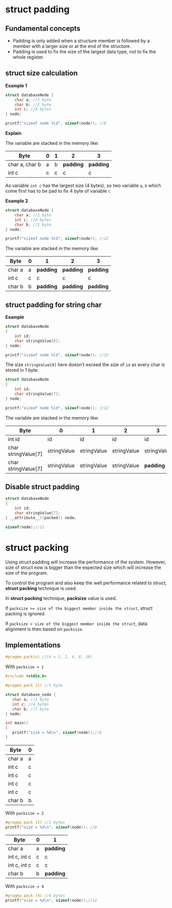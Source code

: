 # struct padding

## Fundamental concepts

* Padding is only added when a structure member is followed by a member with a larger size or at the end of the structure.
* Padding is used to fix the size of the largest data type, not to fix the whole register.

## struct size calculation

**Example 1**

```c
struct databaseNode { 
    char a; //1 byte
    char b; //1 byte
    int c; //4 bytes
} node; 

printf("sizeof node %ld", sizeof(node)); //8
```

**Explain**

The variable are stacked in the memory like:

|Byte|0|1|2|3|
|--|--|--|--|--|
|char a, char b|a|b|**padding**|**padding**|
|int c|c|c|c|c|

As variable ``int c`` has the largest size (4 bytes), so two variable ``a``, ``b`` which come first has to be pad to fix 4 byte of variable ``c``

**Example 2**

```c
struct databaseNode { 
    char a; //1 byte
    int c; //4 bytes
    char b; //1 byte 
} node; 

printf("sizeof node %ld", sizeof(node)); //12
```

The variable are stacked in the memory like:

|Byte|0|1|2|3|
|--|--|--|--|--|
|char a|a|**padding**|**padding**|**padding**|
|int c|c|c|c|c|
|char b|b|**padding**|**padding**|**padding**|

## struct padding for string char

**Example**

```c
struct databaseNode
{
    int id;
    char stringValue[8];
} node;

printf("sizeof node %ld", sizeof(node)); //12
```

The size ``stringValue[8]`` here doesn't exceed the size of ``id`` as every char is stored in 1 byte.

```c
struct databaseNode
{
    int id;
    char stringValue[7];
} node;

printf("sizeof node %ld", sizeof(node)); //12
```

The variable are stacked in the memory like:

|Byte|0|1|2|3|
|--|--|--|--|--|
|int id|id|id|id|id|
|char stringValue[7]|stringValue|stringValue|stringValue|stringValue|
|char stringValue[7]|stringValue|stringValue|stringValue|**padding**|

## Disable struct padding

```c
struct databaseNode
{
    int id;
    char stringValue[7];
} __attribute__((packed)) node;

sizeof(node);//11
```
# struct packing

Using struct padding will increase the performance of the system. However, size of struct now is bigger than the expected size which will increase the size of the program.

To control the program and also keep the well performance related to struct, **struct packing** technique is used.

In **struct packing** technique, **packsize** value is used.

If ``packsize >= size of the biggest member inside the struct``, struct packing is ignored.

If ``packsize < size of the biggest member inside the struct``, data alignment is then based on ``packsize``.

## Implementations

```c
#pragma pack(n) //(n = 1, 2, 4, 8, 16)
```

With ``packsize = 1``

```c
#include <stdio.h>

#pragma pack (1) //1 byte

struct database_node { 
   char a; //1 byte
   int c; //4 bytes
   char b; //1 byte 
} node;

int main()
{
   printf("size = %d\n", sizeof(node));//6
}
```

|Byte|0|
|--|--|
|char a|a|
|int c|c|
|int c|c|
|int c|c|
|int c|c|
|char b|b|

With ``packsize = 2``

```c
#pragma pack (2) //2 bytes
printf("size = %d\n", sizeof(node)); //8
```

|Byte|0|1|
|--|--|--|
|char a|a|**padding**|
|int c, int c|c|c|
|int c, int c|c|c|
|char b|b|**padding**|

With ``packsize = 4``

```c
#pragma pack (4) //4 bytes
printf("size = %d\n", sizeof(node));//12
```
